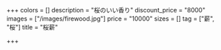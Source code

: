 +++
colors = []
description = "桜のいい香り"
discount_price = "8000"
images = ["/images/firewood.jpg"]
price = "10000"
sizes = []
tag = ["薪", "桜"]
title = "桜薪"

+++
